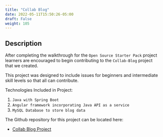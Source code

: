 ```yaml
---
title: "Collab Blog"
date: 2022-05-11T15:50:26-05:00
draft: False
weight: 105
---
```


## Description

After completing the walkthrough for the `Open Source Starter Pack` project learners are encouraged to begin contributing to the `Collab-Blog` project that we created.

This project was designed to include issues for beginners and intermediate skill levels so that all can contribute. 

Technologies Included in Project:
1. `Java with Spring Boot`
1. `Angular framework incorporating Java API as a service`
1. `MySQL Database to store blog data`

The Github repository for this project can be located here:
- [Collab Blog Project](https://github.com/launchcodeliftoffprojects/Collab-Blog)
